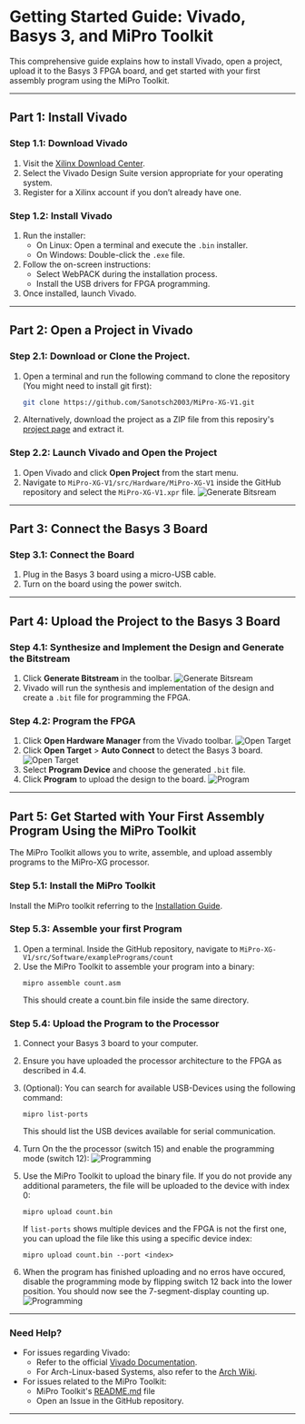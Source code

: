 # Getting Started Guide: Vivado, Basys 3, and MiPro Toolkit

This comprehensive guide explains how to install Vivado, open a project, upload it to the Basys 3 FPGA board, and get started with your first assembly program using the MiPro Toolkit.

---

## Part 1: Install Vivado

### Step 1.1: Download Vivado
1. Visit the [Xilinx Download Center](https://www.xilinx.com/support/download.html).
2. Select the Vivado Design Suite version appropriate for your operating system.
3. Register for a Xilinx account if you don’t already have one.

### Step 1.2: Install Vivado
1. Run the installer:
   - On Linux: Open a terminal and execute the `.bin` installer.
   - On Windows: Double-click the `.exe` file.
2. Follow the on-screen instructions:
   - Select WebPACK during the installation process.
   - Install the USB drivers for FPGA programming.
3. Once installed, launch Vivado.

---

## Part 2: Open a Project in Vivado

### Step 2.1: Download or Clone the Project.
1. Open a terminal and run the following command to clone the repository (You might need to install git first):

   ```bash
   git clone https://github.com/Sanotsch2003/MiPro-XG-V1.git
   ```
2. Alternatively, download the project as a ZIP file from this reposiry's [project page](https://github.com/Sanotsch2003/MiPro-XG-V1) and extract it.

### Step 2.2: Launch Vivado and Open the Project
1. Open Vivado and click **Open Project** from the start menu.
2. Navigate to `MiPro-XG-V1/src/Hardware/MiPro-XG-V1` inside the GitHub repository and select the `MiPro-XG-V1.xpr` file.
   ![Generate Bitsream](/docs/imgs/ChoosingVivadoProjectFile.jpg)

---

## Part 3: Connect the Basys 3 Board

### Step 3.1: Connect the Board
1. Plug in the Basys 3 board using a micro-USB cable.
2. Turn on the board using the power switch.

---

## Part 4: Upload the Project to the Basys 3 Board

### Step 4.1: Synthesize and Implement the Design and Generate the Bitstream
1. Click **Generate Bitstream** in the toolbar.
   ![Generate Bitsream](/docs/imgs/GeneratingBitstream.jpg)
2. Vivado will run the synthesis and implementation of the design and create a `.bit` file for programming the FPGA.


### Step 4.2: Program the FPGA
1. Click **Open Hardware Manager** from the Vivado toolbar.
   ![Open Target](/docs/imgs/OpenHardwareManager.jpg)
3. Click **Open Target** > **Auto Connect** to detect the Basys 3 board.
   ![Open Target](/docs/imgs/OpenTarget.jpg)
4. Select **Program Device** and choose the generated `.bit` file.
5. Click **Program** to upload the design to the board.
   ![Program](/docs/imgs/ProgramDevice.jpg)
---

## Part 5: Get Started with Your First Assembly Program Using the MiPro Toolkit

The MiPro Toolkit allows you to write, assemble, and upload assembly programs to the MiPro-XG processor.

### Step 5.1: Install the MiPro Toolkit
Install the MiPro toolkit referring to the [Installation Guide](/src/Software/MiPro_XG_Toolkit/README.md).

### Step 5.3: Assemble your first Program
1. Open a terminal. Inside the GitHub repository, navigate to `MiPro-XG-V1/src/Software/examplePrograms/count`
2. Use the MiPro Toolkit to assemble your program into a binary:
   ```
   mipro assemble count.asm 
   ```
   This should create a count.bin file inside the same directory.

### Step 5.4: Upload the Program to the Processor
1. Connect your Basys 3 board to your computer.
2. Ensure you have uploaded the processor architecture to the FPGA as described in 4.4.
3. (Optional): You can search for available USB-Devices using the following command:
   ```
   mipro list-ports
   ```
   This should list the USB devices available for serial communication.
5. Turn On the the processor (switch 15) and enable the programming mode (switch 12):
   ![Programming](/docs/imgs/FPGAProgrammingMode.jpg)
6. Use the MiPro Toolkit to upload the binary file. If you do not provide any additional parameters, the file will be uploaded to the device with index 0:
   ```
   mipro upload count.bin
   ```
   If  `list-ports` shows multiple devices and the FPGA is not the first one, you can upload the file like this using a specific device index:
   ```
   mipro upload count.bin --port <index>
   ```
   
7. When the program has finished uploading and no erros have occured, disable the programming mode by flipping switch 12 back into the lower position. You should now see the 7-segment-display counting up.
   ![Programming](/docs/imgs/FPGAProgrammingModeOff.jpg)
---

### Need Help?
- For issues regarding Vivado:
   - Refer to the official [Vivado Documentation](https://www.xilinx.com/support/documentation.html).
   - For Arch-Linux-based Systems, also refer to the [Arch Wiki](https://wiki.archlinux.org/title/Xilinx_Vivado).
- For issues related to the MiPro Toolkit:
   - MiPro Toolkit's [README.md](/src/Software/MiPro_XG_Toolkit/README.md) file
   - Open an Issue in the GitHub repository.

---



